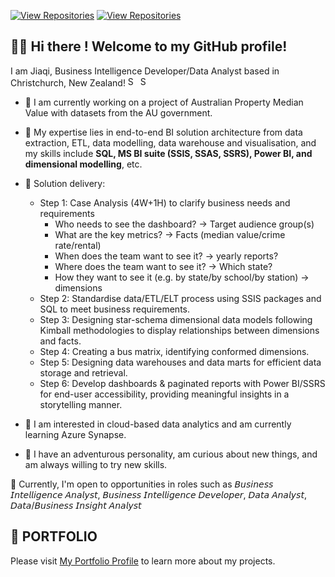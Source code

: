 [![View Repositories](https://img.shields.io/badge/View-My_Portfolio-red?logo=GitHub)](https://github.com/jiaqiyu1/Portfolio_Guide)
[![View Repositories](https://img.shields.io/badge/View-My_Repositories-blue?logo=GitHub)](https://github.com/jiaqiyu1?tab=repositories)

##  👋🏼 Hi there ! Welcome to my GitHub profile! 

I am Jiaqi, Business Intelligence Developer/Data Analyst based in Christchurch, New Zealand! <img width="16" alt="Screen Shot 2023-05-12 at 2 28 08 PM" src="https://github.com/jiaqiyu1/jiaqiyu1/assets/84236678/1c98a86f-a241-4093-bab2-af3b64b4a1bc">  <img width="16" alt="Screen Shot 2023-05-12 at 2 30 36 PM" src="https://github.com/jiaqiyu1/jiaqiyu1/assets/84236678/b3f44124-6d06-4c5a-91d9-90c2d5eafd58">


* 📌 I am currently working on a project of Australian Property Median Value with datasets from the AU government.
* 📌 My expertise lies in end-to-end BI solution architecture from data extraction, ETL, data modelling, data warehouse and visualisation, and my skills include **SQL, MS BI suite (SSIS, SSAS, SSRS), Power BI, and dimensional modelling**, etc.

* 📌 Solution delivery:
   - Step 1: Case Analysis (4W+1H) to clarify business needs and requirements
     - Who needs to see the dashboard? -> Target audience group(s)
     - What are the key metrics? -> Facts (median value/crime rate/rental)
     - When does the team want to see it? -> yearly reports?
     - Where does the team want to see it? -> Which state?
     - How they want to see it (e.g. by state/by school/by station) -> dimensions
   - Step 2: Standardise data/ETL/ELT process using SSIS packages and SQL to meet business requirements.
   - Step 3: Designing star-schema dimensional data models following Kimball methodologies to display relationships between dimensions and facts.
   - Step 4: Creating a bus matrix, identifying conformed dimensions.
   - Step 5: Designing data warehouses and data marts for efficient data storage and retrieval.
   - Step 6: Develop dashboards & paginated reports with Power BI/SSRS for end-user accessibility, providing meaningful insights in a storytelling manner.

* 📌 I am interested in cloud-based data analytics and am currently learning Azure Synapse.
* 📌 I have an adventurous personality, am curious about new things, and am always willing to try new skills.

🎯 Currently, I'm open to opportunities in roles such as 𝘉𝘶𝘴𝘪𝘯𝘦𝘴𝘴 𝘐𝘯𝘵𝘦𝘭𝘭𝘪𝘨𝘦𝘯𝘤𝘦 𝘈𝘯𝘢𝘭𝘺𝘴𝘵, 𝘉𝘶𝘴𝘪𝘯𝘦𝘴𝘴 𝘐𝘯𝘵𝘦𝘭𝘭𝘪𝘨𝘦𝘯𝘤𝘦 𝘋𝘦𝘷𝘦𝘭𝘰𝘱𝘦𝘳, 𝘋𝘢𝘵𝘢 𝘈𝘯𝘢𝘭𝘺𝘴𝘵, 𝘋𝘢𝘵𝘢/𝘉𝘶𝘴𝘪𝘯𝘦𝘴𝘴 𝘐𝘯𝘴𝘪𝘨𝘩𝘵 𝘈𝘯𝘢𝘭𝘺𝘴𝘵

## 📕 PORTFOLIO 
Please visit [My Portfolio Profile](https://github.com/jiaqiyu1/Portfolio_Guide) to learn more about my projects.

